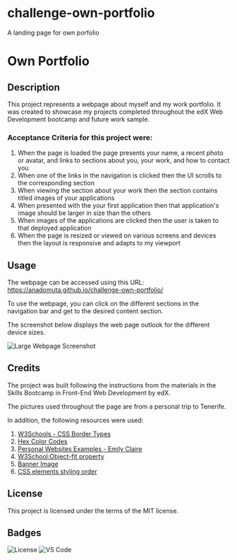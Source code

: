 # challenge-own-portfolio
A landing page for own porfolio

# Own Portfolio

## Description

This project represents a webpage about myself and my work portfolio. It was created to showcase my projects completed throughout the edX Web Development bootcamp and future work sample. 

### Acceptance Criteria for this project were: 
1. When the page is loaded the page presents your name, a recent photo or avatar, and links to sections about you, your work, and how to contact you
2. When one of the links in the navigation is clicked then the UI scrolls to the corresponding section
3. When viewing the section about your work then the section contains titled images of your applications
4. When presented with the your first application then that application's image should be larger in size than the others
5. When images of the applications are clicked then the user is taken to that deployed application
6. When the page is resized or viewed on various screens and devices then the layout is responsive and adapts to my viewport

## Usage

The webpage can be accessed using this URL: https://anadomuta.github.io/challenge-own-portfolio/

To use the webpage, you can click on the different sections in the navigation bar and get to the desired content section. 

The screenshot below displays the web page outlook for the different device sizes.

![Large Webpage Screenshot](./starter/assets/images/screenshot-large-screen.PNG)

## Credits

The project was built following the instructions from the materials in the Skills Bootcamp in Front-End Web Development by edX.

The pictures used throughout the page are from a personal trip to Tenerife. 

In addition, the following resources were used:
1. [W3Schools - CSS Border Types](https://www.w3schools.com/css/css_border.asp)
2. [Hex Color Codes](https://www.color-hex.com/)
3. [Personal Websites Examples - Emily Claire](https://www.wix.com/blog/personal-website-examples#viewer-1dim7)
4. [W3School:Object-fit property](https://www.w3schools.com/css/css3_object-fit.asp)
5. [Banner Image](https://unsplash.com/photos/green-leaves-on-white-surface-tgxqpsVG-0A?utm_content=creditShareLink&utm_medium=referral&utm_source=unsplash)
6. [CSS elements styling order](https://github.com/necolas/idiomatic-css)

## License

This project is licensed under the terms of the MIT license.

## Badges

![License](https://img.shields.io/github/license/anadomuta/challenge-own-portfolio.svg)
![VS Code](https://img.shields.io/badge/Made%20with-VSCode-1f425f.svg)
